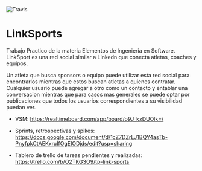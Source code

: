 <img src="https://camo.githubusercontent.com/b02f7a5e7ec464b7bde6e89523d9d8577a7f64dd/68747470733a2f2f7472617669732d63692e6f72672f75716261722d70726f6a6563742f776f6c6c6f6b2e7376673f6272616e63683d6d6173746572" alt="Travis" data-canonical-src="https://travis-ci.org/lisar01/LinkSports.svg?branch=master" style="max-width:100%;">

# LinkSports

Trabajo Practico de la materia Elementos de Ingenieria en Software. LinkSport es una red social similar a Linkedn que conecta atletas, coaches y equipos.

Un atleta que busca sponsors o equipo puede utilizar esta red social para encontrarlos mientras que estos buscan atletas a quienes contratar. Cualquier usuario puede agregar a otro como un contacto y entablar una conversacion mientras que para casos mas generales se puede optar por publicaciones que todos los usuarios correspondientes a su visibilidad puedan ver.

- VSM: https://realtimeboard.com/app/board/o9J_kzDUOlk=/

- Sprints, retrospectivas y spikes: https://docs.google.com/document/d/1cZ7DZrLJ1BQY4asTb-PnyfpkCtAEKxruIfOgEIODjds/edit?usp=sharing

- Tablero de trello de tareas pendientes y realizadas: https://trello.com/b/O2TKG3O9/tp-link-sports
